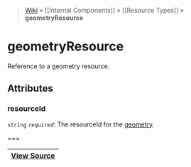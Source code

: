 > [Wiki](Home) » [[Internal Components]] » [[Resource Types]] » **geometryResource**

# geometryResource

Reference to a geometry resource.

## Attributes
### resourceId
``` string ``` *``` required ```*: The resourceId for the [geometry](Geometries).

===

|**[View Source](../blob/master/src/lib/descriptors/Resource/GeometryResourceDescriptor.js)**|
 ---|
